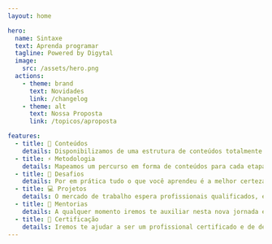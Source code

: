 ```yaml
---
layout: home

hero:
  name: Sintaxe
  text: Aprenda programar
  tagline: Powered by Digytal
  image: 
    src: /assets/hero.png
  actions:
    - theme: brand
      text: Novidades
      link: /changelog
    - theme: alt
      text: Nossa Proposta
      link: /topicos/aproposta

features:
  - title: 📖 Conteúdos
    details: Disponibilizamos de uma estrutura de conteúdos totalmente atualizada e aderente ao mercado.
  - title: ⚡ Metodologia
    details: Mapeamos um percurso em forma de conteúdos para cada etapa de sua evolução repleto de direcionamentos, desafios e soluções que irão te preparar para o mercado de trabalho.
  - title: 🔧️ Desafios
    details: Por em prática tudo o que você aprendeu é a melhor certeza da nossa evolução.
  - title: 💻️ Projetos
    details: O mercado de trabalho espera profissionais qualificados, então juntos vamos desenvolver o que há de mais desafiador.
  - title: 🌙 Mentorias
    details: A qualquer momento iremos te auxiliar nesta nova jornada em busca de novas conquistas.
  - title: 💎 Certificação
    details: Iremos te ajudar a ser um profissional certificado e de destaque no mercado.
---
```




<script setup>
import {
  VPTeamPage,
  VPTeamPageTitle,
  VPTeamPageSection,
  VPTeamMembers
} from 'vitepress/theme'
import { time, referencias } from './_data/database'
</script>


<VPTeamPage>
  <VPTeamPageSection>
    <template #title>Referências</template>
    <template #lead>Profissionais e suas tecnologias</template>
    <template #members>
      <VPTeamMembers size="small" :members="referencias" />
    </template>
  </VPTeamPageSection>
  <VPTeamPageSection>
    <template #title>Time</template>
    <template #lead>Conheça nossos entusiastas</template>
    <template #members>
      <VPTeamMembers size="small" :members="time" />
    </template>
  </VPTeamPageSection>
</VPTeamPage>


